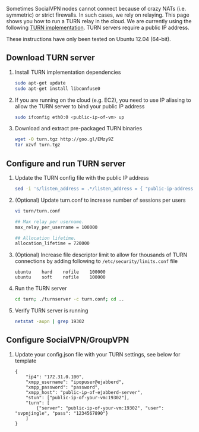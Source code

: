 Sometimes SocialVPN nodes cannot connect because of crazy NATs (i.e. symmetric)
or strict firewalls. In such cases, we rely on relaying. This page shows you how
to run a TURN relay in the cloud. We are currently using the following [TURN
implementation](http://turnserver.sourceforge.net). TURN servers require a public 
IP address.

These instructions have only been tested on Ubuntu 12.04 (64-bit).

## Download TURN server

1.  Install TURN implementation dependencies

    ```bash
    sudo apt-get update
    sudo apt-get install libconfuse0
    ```

2.  If you are running on the cloud (e.g. EC2), you need to use IP aliasing to
    allow the TURN server to bind your public IP address

    ```bash
    sudo ifconfig eth0:0 <public-ip-of-vm> up
    ```

3.  Download and extract pre-packaged TURN binaries

    ```bash
    wget -O turn.tgz http://goo.gl/EMzy9Z
    tar xzvf turn.tgz
    ```

## Configure and run TURN server

1.  Update the TURN config file with the public IP address

    ```bash
    sed -i 's/listen_address = .*/listen_address = { "public-ip-address" }/g' turn/turn.conf
    ```

2. (Optional) Update turn.conf to increase number of sessions per users

    ```bash
    vi turn/turn.conf

    ## Max relay per username.
    max_relay_per_username = 100000

    ## Allocation lifetime.
    allocation_lifetime = 720000
    ```
2.  (Optional) Increase file descriptor limit to allow for thousands of TURN connections by
    adding following to `/etc/security/limits.conf` file

    ```
    ubuntu    hard    nofile    100000
    ubuntu    soft    nofile    100000
    ```

3.  Run the TURN server

    ```bash
    cd turn; ./turnserver -c turn.conf; cd ..
    ```

4.  Verify TURN server is running

    ```bash
    netstat -aupn | grep 19302
    ```

## Configure SocialVPN/GroupVPN 

1.  Update your config.json file with your TURN settings, see below for template 

    ```
    {
        "ip4": "172.31.0.100",
        "xmpp_username": "ipopuser@ejabberd",
        "xmpp_password": "password",
        "xmpp_host": "public-ip-of-ejabberd-server",
        "stun": ["public-ip-of-your-vm:19302"],
        "turn": [
            {"server": "public-ip-of-your-vm:19302", "user": "svpnjingle", "pass": "1234567890"}
        ]
    }
    ```

